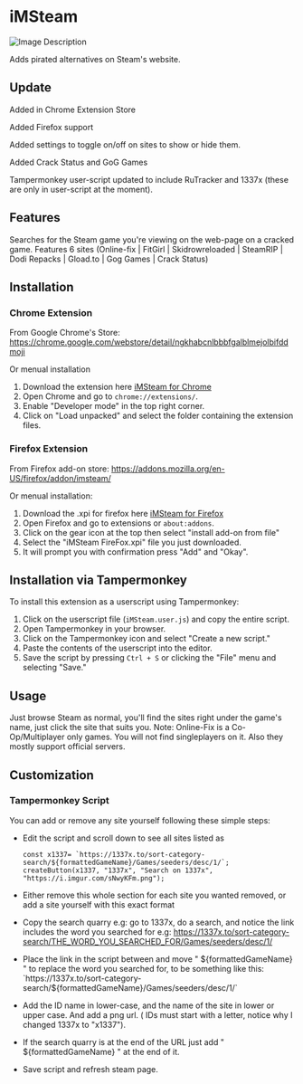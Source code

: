# iMSteam

![Image Description](https://i.imgur.com/Xgdg11U.png)

Adds pirated alternatives on Steam's website. 

## Update
Added in Chrome Extension Store

Added Firefox support

Added settings to toggle on/off on sites to show or hide them.

Added Crack Status and GoG Games

Tampermonkey user-script updated to include RuTracker and 1337x (these are only in user-script at the moment).

## Features
Searches for the Steam game you're viewing on the web-page on a cracked game. 
Features 6 sites 
(Online-fix | FitGirl | Skidrowreloaded | SteamRIP | Dodi Repacks | Gload.to | Gog Games | Crack Status)

## Installation
### Chrome Extension
From Google Chrome's Store: https://chrome.google.com/webstore/detail/ngkhabcnlbbbfgalblmejolbifddmoji

Or menual installation 
1. Download the extension here [iMSteam for Chrome](https://github.com/iMAboud/iMSteam/raw/main/iMSteam%20Chrome%20V1.4.rar) 
2. Open Chrome and go to `chrome://extensions/`.
3. Enable "Developer mode" in the top right corner.
4. Click on "Load unpacked" and select the folder containing the extension files.

### Firefox Extension
From Firefox add-on store: https://addons.mozilla.org/en-US/firefox/addon/imsteam/

Or menual installation:
1. Download the .xpi for firefox here [iMSteam for Firefox](https://github.com/iMAboud/iMSteam/raw/main/iMSteam%20FireFox.xpi)
2. Open Firefox and go to extensions or `about:addons`.
3. Click on the gear icon at the top then select "install add-on from file"
4. Select the "iMSteam FireFox.xpi" file you just downloaded.
5. It will prompt you with confirmation press "Add" and "Okay".

## Installation via Tampermonkey 

To install this extension as a userscript using Tampermonkey:

1. Click on the userscript file (`iMSteam.user.js`) and copy the entire script.
2. Open Tampermonkey in your browser.
3. Click on the Tampermonkey icon and select "Create a new script."
4. Paste the contents of the userscript into the editor.
5. Save the script by pressing `Ctrl + S` or clicking the "File" menu and selecting "Save."


## Usage

Just browse Steam as normal, you'll find the sites right under the game's name, just click the site that suits you. 
Note: Online-Fix is a Co-Op/Multiplayer only games. You will not find singleplayers on it. Also they mostly support official servers. 

## Customization

### Tampermonkey Script
You can add or remove any site yourself following these simple steps:
- Edit the script and scroll down to see all sites listed as

      const x1337= `https://1337x.to/sort-category-search/${formattedGameName}/Games/seeders/desc/1/`;
      createButton(x1337, "1337x", "Search on 1337x", "https://i.imgur.com/sNwyKFm.png");
    

- Either remove this whole section for each site you wanted removed, or add a site yourself with this exact format

- Copy the search quarry e.g: go to 1337x, do a search, and notice the link includes the word you searched for e.g: https://1337x.to/sort-category-search/THE_WORD_YOU_SEARCHED_FOR/Games/seeders/desc/1/

- Place the link in the script between and move " ${formattedGameName} " to replace the word you searched for, to be something like this: `https://1337x.to/sort-category-search/${formattedGameName}/Games/seeders/desc/1/`

- Add the ID name in lower-case, and the name of the site in lower or upper case. And add a png url. 
 ( IDs must start with a letter, notice why I changed 1337x to "x1337").

- If the search quarry is at the end of the URL just add " ${formattedGameName} " at the end of it.
  
- Save script and refresh steam page. 
